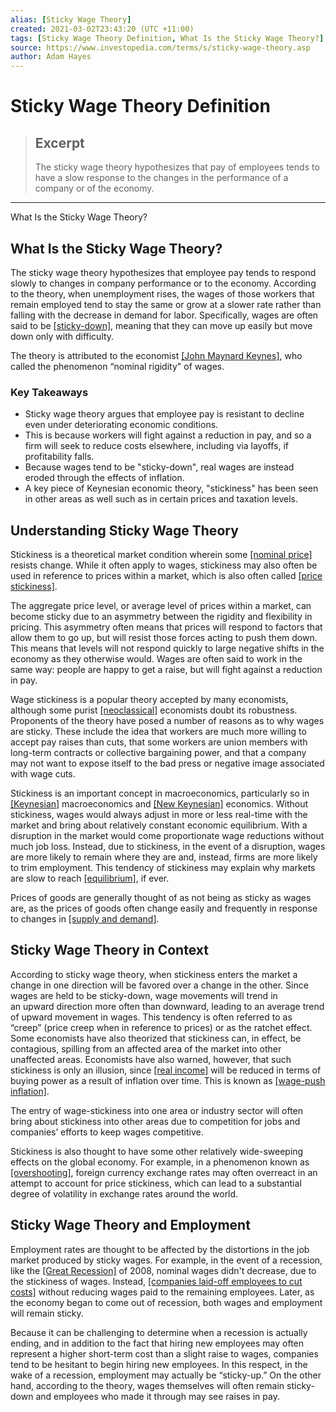```yaml
---
alias: [Sticky Wage Theory]
created: 2021-03-02T23:43:20 (UTC +11:00)
tags: [Sticky Wage Theory Definition, What Is the Sticky Wage Theory?]
source: https://www.investopedia.com/terms/s/sticky-wage-theory.asp
author: Adam Hayes
---
```


# Sticky Wage Theory Definition

> ## Excerpt
> The sticky wage theory hypothesizes that pay of employees tends to have a slow response to the changes in the performance of a company or of the economy.

---

What Is the Sticky Wage Theory?
## What Is the Sticky Wage Theory?

The sticky wage theory hypothesizes that employee pay tends to respond slowly to changes in company performance or to the economy. According to the theory, when unemployment rises, the wages of those workers that remain employed tend to stay the same or grow at a slower rate rather than falling with the decrease in demand for labor. Specifically, wages are often said to be [[sticky-down]](https://www.investopedia.com/terms/s/sticky-down.asp), meaning that they can move up easily but move down only with difficulty.

The theory is attributed to the economist [[John Maynard Keynes]](https://www.investopedia.com/terms/j/john_maynard_keynes.asp), who called the phenomenon “nominal rigidity" of wages.

### Key Takeaways

-   Sticky wage theory argues that employee pay is resistant to decline even under deteriorating economic conditions.
-   This is because workers will fight against a reduction in pay, and so a firm will seek to reduce costs elsewhere, including via layoffs, if profitability falls.
-   Because wages tend to be "sticky-down", real wages are instead eroded through the effects of inflation.
-   A key piece of Keynesian economic theory, "stickiness" has been seen in other areas as well such as in certain prices and taxation levels.

## Understanding Sticky Wage Theory

Stickiness is a theoretical market condition wherein some [[nominal price]](https://www.investopedia.com/terms/n/nominal.asp) resists change. While it often apply to wages, stickiness may also often be used in reference to prices within a market, which is also often called [[price stickiness]](https://www.investopedia.com/terms/p/price_stickiness.asp).

The aggregate price level, or average level of prices within a market, can become sticky due to an asymmetry between the rigidity and flexibility in pricing. This asymmetry often means that prices will respond to factors that allow them to go up, but will resist those forces acting to push them down. This means that levels will not respond quickly to large negative shifts in the economy as they otherwise would. Wages are often said to work in the same way: people are happy to get a raise, but will fight against a reduction in pay.

Wage stickiness is a popular theory accepted by many economists, although some purist [[neoclassical]](https://www.investopedia.com/terms/n/neoclassical.asp) economists doubt its robustness. Proponents of the theory have posed a number of reasons as to why wages are sticky. These include the idea that workers are much more willing to accept pay raises than cuts, that some workers are union members with long-term contracts or collective bargaining power, and that a company may not want to expose itself to the bad press or negative image associated with wage cuts.

Stickiness is an important concept in macroeconomics, particularly so in [[Keynesian]](https://www.investopedia.com/terms/k/keynesianeconomics.asp) macroeconomics and [[New Keynesian]](https://www.investopedia.com/terms/n/new-keynesian-economics.asp) economics. Without stickiness, wages would always adjust in more or less real-time with the market and bring about relatively constant economic equilibrium. With a disruption in the market would come proportionate wage reductions without much job loss. Instead, due to stickiness, in the event of a disruption, wages are more likely to remain where they are and, instead, firms are more likely to trim employment. This tendency of stickiness may explain why markets are slow to reach [[equilibrium]](https://www.investopedia.com/terms/e/economic-equilibrium.asp), if ever.

Prices of goods are generally thought of as not being as sticky as wages are, as the prices of goods often change easily and frequently in response to changes in [[supply and demand]](https://www.investopedia.com/terms/l/law-of-supply-demand.asp).

## Sticky Wage Theory in Context

According to sticky wage theory, when stickiness enters the market a change in one direction will be favored over a change in the other. Since wages are held to be sticky-down, wage movements will trend in an upward direction more often than downward, leading to an average trend of upward movement in wages. This tendency is often referred to as “creep” (price creep when in reference to prices) or as the ratchet effect. Some economists have also theorized that stickiness can, in effect, be contagious, spilling from an affected area of the market into other unaffected areas. Economists have also warned, however, that such stickiness is only an illusion, since [[real income]](https://www.investopedia.com/terms/r/realincome.asp) will be reduced in terms of buying power as a result of inflation over time. This is known as [[wage-push inflation]](https://www.investopedia.com/terms/w/wage-push-inflation.asp).

The entry of wage-stickiness into one area or industry sector will often bring about stickiness into other areas due to competition for jobs and companies’ efforts to keep wages competitive.

Stickiness is also thought to have some other relatively wide-sweeping effects on the global economy. For example, in a phenomenon known as [[overshooting]](https://www.investopedia.com/terms/o/overshooting.asp), foreign currency exchange rates may often overreact in an attempt to account for price stickiness, which can lead to a substantial degree of volatility in exchange rates around the world.

## Sticky Wage Theory and Employment

Employment rates are thought to be affected by the distortions in the job market produced by sticky wages. For example, in the event of a recession, like the [[Great Recession]](https://www.investopedia.com/terms/g/great-recession.asp) of 2008, nominal wages didn't decrease, due to the stickiness of wages. Instead, [[companies laid-off employees to cut costs]](https://www.msu.edu/~solon/WagesPaper.pdf) without reducing wages paid to the remaining employees. Later, as the economy began to come out of recession, both wages and employment will remain sticky.

Because it can be challenging to determine when a recession is actually ending, and in addition to the fact that hiring new employees may often represent a higher short-term cost than a slight raise to wages, companies tend to be hesitant to begin hiring new employees. In this respect, in the wake of a recession, employment may actually be “sticky-up.” On the other hand, according to the theory, wages themselves will often remain sticky-down and employees who made it through may see raises in pay.
